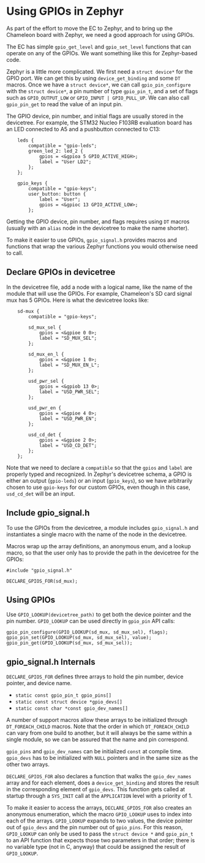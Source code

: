 # Using GPIOs in Zephyr

As part of the effort to move the EC to Zephyr, and to bring up the Chameleon
board with Zephyr, we need a good approach for using GPIOs.

The EC has simple `gpio_get_level` and `gpio_set_level` functions that can
operate on any of the GPIOs. We want something like this for Zephyr-based
code.

Zephyr is a little more complicated. We first need a `struct device*` for the
GPIO port. We can get this by using `device_get_binding` and some `DT`
macros. Once we have a `struct device*`, we can call `gpio_pin_configure`
with the `struct device*`, a pin number of type `gpio_pin_t`, and a set of
flags such as `GPIO_OUTPUT_LOW` or `GPIO_INPUT | GPIO_PULL_UP`. We can also
call `gpio_pin_get` to read the value of an input pin.

The GPIO device, pin number, and initial flags are usually stored in the
devicetree. For example, the STM32 Nucleo F103RB evaluation board has an
LED connected to A5 and a pushbutton connected to C13:
```
    leds {
        compatible = "gpio-leds";
        green_led_2: led_2 {
            gpios = <&gpioa 5 GPIO_ACTIVE_HIGH>;
            label = "User LD2";
        };
    };

    gpio_keys {
        compatible = "gpio-keys";
        user_button: button {
            label = "User";
            gpios = <&gpioc 13 GPIO_ACTIVE_LOW>;
        };

```

Getting the GPIO device, pin number, and flags requires using `DT` macros
(usually with an `alias` node in the devicetree to make the name shorter).

To make it easier to use GPIOs, `gpio_signal.h` provides macros and functions
that wrap the various Zephyr functions you would otherwise need to call.

## Declare GPIOs in devicetree

In the devicetree file, add a node with a logical name, like the name of the
module that will use the GPIOs. For example, Chameleon's SD card signal mux
has 5 GPIOs. Here is what the devicetree looks like:

```
    sd-mux {
        compatible = "gpio-keys";

        sd_mux_sel {
            gpios = <&gpioe 0 0>;
            label = "SD_MUX_SEL";
        };

        sd_mux_en_l {
        	gpios = <&gpioe 1 0>;
        	label = "SD_MUX_EN_L";
        };

        usd_pwr_sel {
        	gpios = <&gpiob 13 0>;
        	label = "USD_PWR_SEL";
        };

        usd_pwr_en {
        	gpios = <&gpioe 4 0>;
        	label = "USD_PWR_EN";
        };

        usd_cd_det {
        	gpios = <&gpioe 2 0>;
        	label = "USD_CD_DET";
        };
    };
```

Note that we need to declare a `compatible` so that the `gpios` and `label`
are properly typed and recognized. In Zephyr's devicetree schema, a GPIO
is either an output (`gpio-leds`) or an input (`gpio_keys`), so we have
arbitrarily chosen to use `gpio-keys` for our custom GPIOs, even though in this
case, `usd_cd_det` will be an input.

## Include gpio_signal.h

To use the GPIOs from the devicetree, a module includes `gpio_signal.h` and
instantiates a single macro with the name of the node in the devicetree.

Macros wrap up the array definitions, an anonymous enum, and a lookup macro,
so that the user only has to provide the path in the devicetree for the
GPIOs:
```
#include "gpio_signal.h"

DECLARE_GPIOS_FOR(sd_mux);
```

## Using GPIOs

Use `GPIO_LOOKUP(devicetree_path)` to get both the device pointer and the
pin number. `GPIO_LOOKUP` can be used directly in `gpio_pin` API calls:

```
gpio_pin_configure(GPIO_LOOKUP(sd_mux, sd_mux_sel), flags);
gpio_pin_set(GPIO_LOOKUP(sd_mux, sd_mux_sel), value);
gpio_pin_get(GPIO_LOOKUP(sd_mux, sd_mux_sel));
```

## gpio_signal.h Internals

`DECLARE_GPIOS_FOR` defines three arrays to hold the pin number, device
pointer, and device name.
* `static const gpio_pin_t gpio_pins[]`
* `static const struct device *gpio_devs[]`
* `static const char *const gpio_dev_names[]`

A number of support macros allow these arrays to be initialized through
`DT_FOREACH_CHILD` macros. Note that the order in which `DT_FOREACH_CHILD`
can vary from one build to another, but it will always be the same within
a single module, so we can be assured that the name and pin correspond.

`gpio_pins` and `gpio_dev_names` can be initialized `const` at compile time.
`gpio_devs` has to be initialized with `NULL` pointers and in the same size
as the other two arrays.

`DECLARE_GPIOS_FOR` also declares a function that walks the `gpio_dev_names`
array and for each element, does a `device_get_binding` and stores the result
in the corresponding element of `gpio_devs`. This function gets called at
startup through a `SYS_INIT` call at the `APPLICATION` level with a
priority of 1.

To make it easier to access the arrays, `DECLARE_GPIOS_FOR` also creates an
anonymous enumeration, which the macro `GPIO_LOOKUP` uses to index into
each of the arrays. `GPIO_LOOKUP` expands to two values, the device pointer
out of `gpio_devs` and the pin number out of `gpio_pins`. For this reason,
`GPIO_LOOKUP` can only be used to pass the `struct device *` and `gpio_pin_t`
to an API function that expects those two parameters in that order; there
is no variable type (not in C, anyway) that could be assigned the result
of `GPIO_LOOKUP`.
